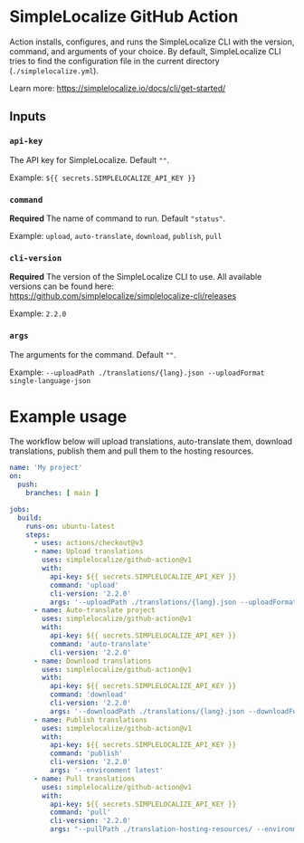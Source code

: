 # SimpleLocalize GitHub Action

Action installs, configures, and runs the SimpleLocalize CLI with the version, command, and arguments of your choice.
By default, SimpleLocalize CLI tries to find the configuration file in the current directory (`./simplelocalize.yml`).

Learn more: https://simplelocalize.io/docs/cli/get-started/


## Inputs

### `api-key`

The API key for SimpleLocalize. Default `""`.

Example: `${{ secrets.SIMPLELOCALIZE_API_KEY }}`

### `command`

**Required** The name of command to run. Default `"status"`.

Example: `upload`, `auto-translate`, `download`, `publish`, `pull`

### `cli-version`

**Required** The version of the SimpleLocalize CLI to use.
All available versions can be found here: https://github.com/simplelocalize/simplelocalize-cli/releases

Example: `2.2.0`

### `args`

The arguments for the command. Default `""`.

Example: `--uploadPath ./translations/{lang}.json --uploadFormat single-language-json`

# Example usage

The workflow below will upload translations, auto-translate them,
download translations, publish them and pull them to the hosting resources.

```yml
name: 'My project'
on:
  push:
    branches: [ main ]

jobs:
  build:
    runs-on: ubuntu-latest
    steps:
      - uses: actions/checkout@v3
      - name: Upload translations
        uses: simplelocalize/github-action@v1
        with:
          api-key: ${{ secrets.SIMPLELOCALIZE_API_KEY }}
          command: 'upload'
          cli-version: '2.2.0'
          args: '--uploadPath ./translations/{lang}.json --uploadFormat single-language-json --dryRun'
      - name: Auto-translate project
        uses: simplelocalize/github-action@v1
        with:
          api-key: ${{ secrets.SIMPLELOCALIZE_API_KEY }}
          command: 'auto-translate'
          cli-version: '2.2.0'
      - name: Download translations
        uses: simplelocalize/github-action@v1
        with:
          api-key: ${{ secrets.SIMPLELOCALIZE_API_KEY }}
          command: 'download'
          cli-version: '2.2.0'
          args: '--downloadPath ./translations/{lang}.json --downloadFormat single-language-json'
      - name: Publish translations
        uses: simplelocalize/github-action@v1
        with:
          api-key: ${{ secrets.SIMPLELOCALIZE_API_KEY }}
          command: 'publish'
          cli-version: '2.2.0'
          args: '--environment latest'
      - name: Pull translations
        uses: simplelocalize/github-action@v1
        with:
          api-key: ${{ secrets.SIMPLELOCALIZE_API_KEY }}
          command: 'pull'
          cli-version: '2.2.0'
          args: "--pullPath ./translation-hosting-resources/ --environment latest --filterRegex '_index.json'"
```

